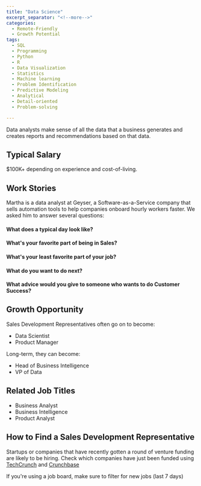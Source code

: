 ```yaml
---
title: "Data Science"
excerpt_separator: "<!--more-->"
categories:
  - Remote-Friendly
  - Growth Potential
tags:
  - SQL
  - Programming
  - Python
  - R
  - Data Visualization
  - Statistics
  - Machine learning
  - Problem Identification
  - Predictive Modeling
  - Analytical
  - Detail-oriented
  - Problem-solving

---
```


Data analysts make sense of all the data that a business generates and creates reports and recommendations based on that data.
<!--more-->

## Typical Salary
$100K+ depending on experience and cost-of-living.

## Work Stories

Martha is a data analyst at Geyser, a Software-as-a-Service company that sells automation tools to help companies onboard hourly workers faster. We asked him to answer several questions:

#### What does a typical day look like?

#### What's your favorite part of being in Sales?

#### What's your least favorite part of your job?


#### What do you want to do next?

#### What advice would you give to someone who wants to do Customer Success?


## Growth Opportunity

Sales Development Representatives often go on to become:
- Data Scientist
- Product Manager

Long-term, they can become:
- Head of Business Intelligence
- VP of Data

## Related Job Titles

- Business Analyst
- Business Intelligence
- Product Analyst

## How to Find a Sales Development Representative

Startups or companies that have recently gotten a round of venture funding are likely to be hiring. Check which companies have just been funded using [TechCrunch](https://techcrunch.com/) and [Crunchbase](https://www.crunchbase.com)

If you're using a job board, make sure to filter for new jobs (last 7 days)
